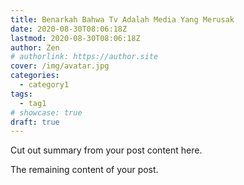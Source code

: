 ```yaml
---
title: Benarkah Bahwa Tv Adalah Media Yang Merusak
date: 2020-08-30T08:06:18Z
lastmod: 2020-08-30T08:06:18Z
author: Zen
# authorlink: https://author.site
cover: /img/avatar.jpg
categories:
  - category1
tags:
  - tag1
# showcase: true
draft: true
---
```


Cut out summary from your post content here.

<!--more-->

The remaining content of your post.
